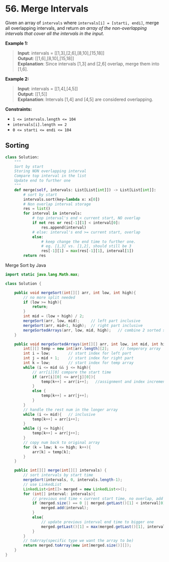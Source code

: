 # 56. Merge Intervals


Given an array of `intervals` where `intervals[i] = [starti, endi]`, merge all overlapping intervals, and return *an array of the non-overlapping intervals that cover all the intervals in the input*.

 

**Example 1:**

>**Input**: intervals = [[1,3],[2,6],[8,10],[15,18]]  
**Output**: [[1,6],[8,10],[15,18]]  
**Explanation**: Since intervals [1,3] and [2,6] overlap, merge them into [1,6].  


**Example 2:**

>**Input**: intervals = [[1,4],[4,5]]  
**Output**: [[1,5]]  
**Explanation**: Intervals [1,4] and [4,5] are considered overlapping.  
 

**Constraints:**

* `1 <= intervals.length <= 104`
* `intervals[i].length == 2`
* `0 <= starti <= endi <= 104`


## Sorting

```python
class Solution:
    """
    Sort by start
    Storing NON overlapping interval
    Compare top interval in the list
    Update end to further one
    """
    def merge(self, intervals: List[List[int]]) -> List[List[int]]:
        # sort by start
        intervals.sort(key=lambda x: x[0])
        # Non overlap interval storage
        res = list()
        for interval in intervals:
            # top interval's end < current start, NO overlap
            if not res or res[-1][1] < interval[0]:
                res.append(interval)
            # else: interval's end >= current start, overlap
            else:
                # keep change the end time to further one.
                # eg. [1,3] vs. [1,2], should still be 3
                res[-1][1] = max(res[-1][1], interval[1])
        return res
```

Merge Sort by Java


```java
import static java.lang.Math.max;

class Solution {

    public void mergeSort(int[][] arr, int low, int high){
        // no more split needed
        if (low >= high){
            return;
        }
        int mid = (low + high) / 2;
        mergeSort(arr, low, mid);     // left part inclusive
        mergeSort(arr, mid+1, high);  // right part inclusive
        mergeSortedArrays(arr, low, mid, high);   // combine 2 sorted subarrays  
    }

    public void mergeSortedArrays(int[][] arr, int low, int mid, int high){
        int[][] temp = new int[arr.length][2];     // temperory array
        int i = low;        // start index for left part
        int j = mid + 1;    // start index for right part
        int k = low;        // start index for temp array
        while (i <= mid && j <= high){
            // arr[i][0] compare the start time
            if (arr[i][0] <= arr[j][0]){
                temp[k++] = arr[i++];   //assignment and index increment
            }
            else {
                temp[k++] = arr[j++];
            }
        }
        // handle the rest num in the longer array
        while (i <= mid){   // inclusive
            temp[k++] = arr[i++];
        }
        while (j <= high){
            temp[k++] = arr[j++];
        }
        // copy num back to original array
        for (k = low; k <= high; k++){
            arr[k] = temp[k];
        }
    }

    public int[][] merge(int[][] intervals) {
        // sort intervals by start time
        mergeSort(intervals, 0, intervals.length-1);
        // use LinkedList
        LinkedList<int[]> merged = new LinkedList<>();
        for (int[] interval: intervals){
            // previous end time < current start time, no overlap, add it
            if (merged.size() == 0 || merged.getLast()[1] < interval[0]){
                merged.add(interval);
            }
            else{
                // update previous interval end time to bigger one
                merged.getLast()[1] = max(merged.getLast()[1], interval[1]);
            }
        }
        // toArray(specific type we want the array to be)
        return merged.toArray(new int[merged.size()][]);
    }
}
```